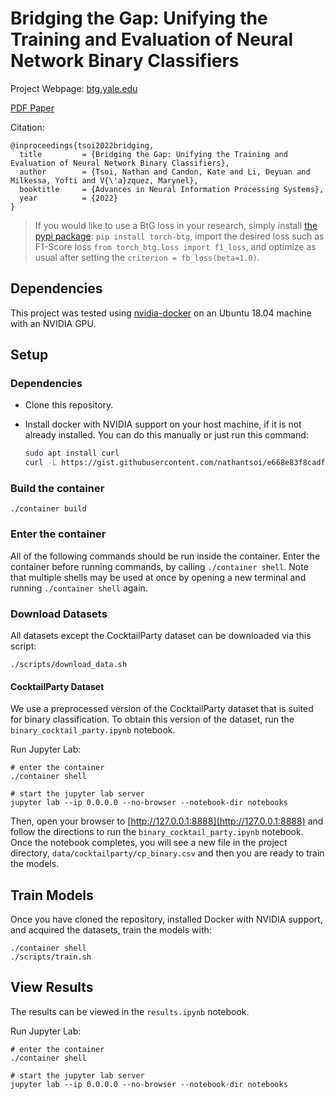 # Bridging the Gap: Unifying the Training and Evaluation of Neural Network Binary Classifiers

Project Webpage: [btg.yale.edu](https://btg.yale.edu)

[PDF Paper](https://btg.yale.edu/papers/Bridging_the_Gap_Unifying_the_Training_and_Evaluation_of_Neural_Network_Binary_Classifiers.pdf)

Citation:

```
@inproceedings{tsoi2022bridging,
  title         = {Bridging the Gap: Unifying the Training and Evaluation of Neural Network Binary Classifiers},
  author        = {Tsoi, Nathan and Candon, Kate and Li, Deyuan and Milkessa, Yofti and V{\'a}zquez, Marynel},
  booktitle     = {Advances in Neural Information Processing Systems},
  year          = {2022}
}
```

> If you would like to use a BtG loss in your research, simply install [the pypi package](https://pypi.org/project/torch-btg/): `pip install torch-btg`, import the desired loss such as F1-Score loss `from torch_btg.loss import f1_loss`, and optimize as usual after setting the `criterion = fb_loss(beta=1.0)`.

## Dependencies

This project was tested using [nvidia-docker](https://github.com/NVIDIA/nvidia-docker) on an Ubuntu 18.04 machine with an NVIDIA  GPU.

## Setup

### Dependencies

- Clone this repository.

- Install docker with NVIDIA support on your host machine, if it is not already installed. You can do this manually or just run this command: 

  ```bash
  sudo apt install curl
  curl -L https://gist.githubusercontent.com/nathantsoi/e668e83f8cadfa0b87b67d18cc965bd3/raw/setup_docker.sh | sudo bash
  ```

### Build the container

```
./container build
```

### Enter the container

All of the following commands should be run inside the container. Enter the container before running commands, by calling `./container shell`. Note that multiple shells may be used at once by opening a new terminal and running `./container shell` again.

### Download Datasets

All datasets except the CocktailParty dataset can be downloaded via this script:

```
./scripts/download_data.sh
```

#### CocktailParty Dataset

We use a preprocessed version of the CocktailParty dataset that is suited for binary classification. To obtain this version of the dataset, run the `binary_cocktail_party.ipynb` notebook.

Run Jupyter Lab:

```
# enter the container
./container shell

# start the jupyter lab server
jupyter lab --ip 0.0.0.0 --no-browser --notebook-dir notebooks
```

Then, open your browser to [http://127.0.0.1:8888](http://127.0.0.1:8888) and follow the directions to run the `binary_cocktail_party.ipynb` notebook. Once the notebook completes, you will see a new file in the project directory, `data/cocktailparty/cp_binary.csv` and then you are ready to train the models.

## Train Models

Once you have cloned the repository, installed Docker with NVIDIA support, and acquired the datasets, train the models with:

```
./container shell
./scripts/train.sh
```

## View Results

The results can be viewed in the `results.ipynb` notebook.

Run Jupyter Lab:
```
# enter the container
./container shell

# start the jupyter lab server
jupyter lab --ip 0.0.0.0 --no-browser --notebook-dir notebooks
```
